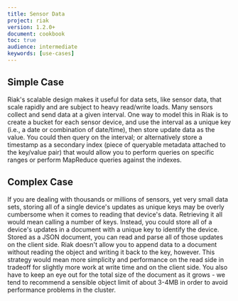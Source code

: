 ```yaml
---
title: Sensor Data
project: riak
version: 1.2.0+
document: cookbook
toc: true
audience: intermediate
keywords: [use-cases]
---
```


## Simple Case

 Riak's scalable design makes it useful for data sets, like sensor data, that scale rapidly and are subject to heavy read/write loads. Many sensors collect and send data at a given interval. One way to model this in Riak is to create a bucket for each sensor device, and use the interval as a unique key (i.e., a date or combination of date/time), then store update data as the value. You could then query on the interval; or alternatively store a timestamp as a secondary index (piece of queryable metadata attached to the key/value pair) that would allow you to perform queries on specific ranges or perform MapReduce queries against the indexes.

## Complex Case

If you are dealing with thousands or millions of sensors, yet very small data sets, storing all of a single device's updates as unique keys may be overly cumbersome when it comes to reading that device's data. Retrieving it all would mean calling a number of keys. Instead, you could store all of a device's updates in a document with a unique key to identify the device. Stored as a JSON document, you can read and parse all of those updates on the client side. Riak doesn't allow you to append data to a document without reading the object and writing it back to the key, however. This strategy would mean more simplicity and performance on the read side in tradeoff for slightly more work at write time and on the client side. You also have to keep an eye out for the total size of the document as it grows - we tend to recommend a sensible object limit of about 3-4MB in order to avoid performance problems in the cluster.
